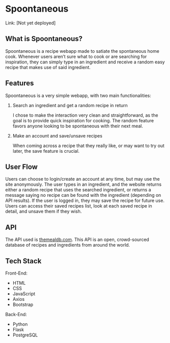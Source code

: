 # Spoontaneous

Link: [Not yet deployed]

## What is Spoontaneous?

Spoontaneous is a recipe webapp made to satiate the spontaneous home cook. Whenever users aren’t sure what to cook or are searching for inspiration, they can simply type in an ingredient and receive a random easy recipe that makes use of said ingredient.

## Features

Spoontaneous is a very simple webapp, with two main functionalities:

1. Search an ingredient and get a random recipe in return
   
   I chose to make the interaction very clean and straightforward, as the goal is to provide quick inspiration for cooking. The random feature favors anyone looking to be spontaneous with their next meal.

2. Make an account and save/unsave recipes
   
   When coming across a recipe that they really like, or may want to try out later, the save feature is crucial.

## User Flow

Users can choose to login/create an account at any time, but may use the site anonymously. The user types in an ingredient, and the website returns either a random recipe that uses the searched ingredient, or returns a message saying no recipe can be found with the ingredient (depending on API results). If the user is logged in, they may save the recipe for future use. Users can access their saved recipes list, look at each saved recipe in detail, and unsave them if they wish.

## API

The API used is [themealdb.com](https://themealdb.com/api.php). This API is an open, crowd-sourced database of recipes and ingredients from around the world.

## Tech Stack

Front-End:
- HTML
- CSS
- JavaScript
- Axios
- Bootstrap

Back-End:
- Python
- Flask
- PostgreSQL